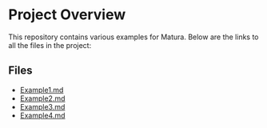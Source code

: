 # Project Overview

This repository contains various examples for Matura. Below are the links to all the files in the project:

## Files

- [Example1.md](./Example1.md)
- [Example2.md](./Example2.md)
- [Example3.md](./Example3.md)
- [Example4.md](./Example4.md)

